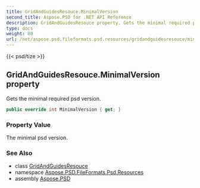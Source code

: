 ```yaml
---
title: GridAndGuidesResouce.MinimalVersion
second_title: Aspose.PSD for .NET API Reference
description: GridAndGuidesResouce property. Gets the minimal required psd version
type: docs
weight: 80
url: /net/aspose.psd.fileformats.psd.resources/gridandguidesresouce/minimalversion/
---
```

{{< psd/tize >}}
## GridAndGuidesResouce.MinimalVersion property

Gets the minimal required psd version.

```csharp
public override int MinimalVersion { get; }
```

### Property Value

The minimal psd version.

### See Also

* class [GridAndGuidesResouce](../)
* namespace [Aspose.PSD.FileFormats.Psd.Resources](../../gridandguidesresouce/)
* assembly [Aspose.PSD](../../../)


